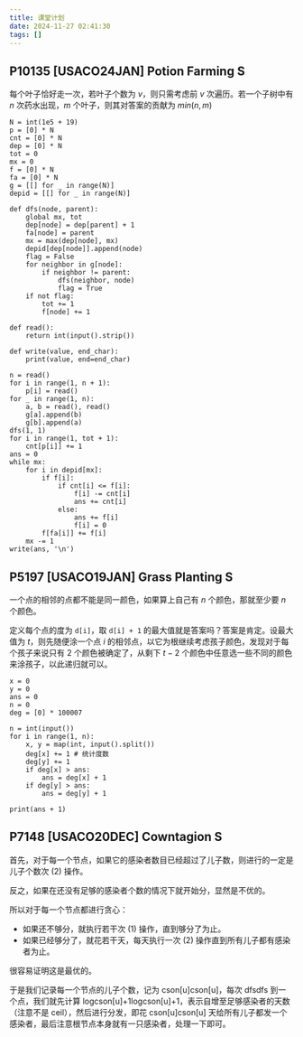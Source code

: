 ```yaml
---
title: 课堂计划
date: 2024-11-27 02:41:30
tags: []
---
```

## P10135 [USACO24JAN] Potion Farming S

每个叶子恰好走一次，若叶子个数为 $v$，则只需考虑前 $v$ 次遍历。若一个子树中有 $n$ 次药水出现，$m$ 个叶子，则其对答案的贡献为 $min(n, m)$

```
N = int(1e5 + 19)
p = [0] * N
cnt = [0] * N
dep = [0] * N
tot = 0
mx = 0
f = [0] * N
fa = [0] * N
g = [[] for _ in range(N)]
depid = [[] for _ in range(N)]

def dfs(node, parent):
    global mx, tot
    dep[node] = dep[parent] + 1
    fa[node] = parent
    mx = max(dep[node], mx)
    depid[dep[node]].append(node)
    flag = False
    for neighbor in g[node]:
        if neighbor != parent:
            dfs(neighbor, node)
            flag = True
    if not flag:
        tot += 1
        f[node] += 1

def read():
    return int(input().strip())

def write(value, end_char):
    print(value, end=end_char)

n = read()
for i in range(1, n + 1):
    p[i] = read()
for _ in range(1, n):
    a, b = read(), read()
    g[a].append(b)
    g[b].append(a)
dfs(1, 1)
for i in range(1, tot + 1):
    cnt[p[i]] += 1
ans = 0
while mx:
    for i in depid[mx]:
        if f[i]:
            if cnt[i] <= f[i]:
                f[i] -= cnt[i]
                ans += cnt[i]
            else:
                ans += f[i]
                f[i] = 0
        f[fa[i]] += f[i]
    mx -= 1
write(ans, '\n')
```
## P5197 [USACO19JAN] Grass Planting S

一个点的相邻的点都不能是同一颜色，如果算上自己有 $n$ 个颜色，那就至少要 $n$ 个颜色。

定义每个点的度为 `d[i]`，取 `d[i] + 1` 的最大值就是答案吗？答案是肯定。设最大值为 $t$，则先随便涂一个点 $i$ 的相邻点，以它为根继续考虑孩子颜色，发现对于每个孩子来说只有 $2$ 个颜色被确定了，从剩下 $t - 2$ 个颜色中任意选一些不同的颜色来涂孩子，以此递归就可以。

```
x = 0
y = 0
ans = 0
n = 0
deg = [0] * 100007

n = int(input())
for i in range(1, n):
    x, y = map(int, input().split())
    deg[x] += 1 # 统计度数
    deg[y] += 1
    if deg[x] > ans:
        ans = deg[x] + 1
    if deg[y] > ans:
        ans = deg[y] + 1

print(ans + 1)
```

## P7148 [USACO20DEC] Cowntagion S

首先，对于每一个节点，如果它的感染者数目已经超过了儿子数，则进行的一定是儿子个数次 (2) 操作。

反之，如果在还没有足够的感染者个数的情况下就开始分，显然是不优的。

所以对于每一个节点都进行贪心：

- 如果还不够分，就执行若干次 (1) 操作，直到够分了为止。
- 如果已经够分了，就花若干天，每天执行一次 (2) 操作直到所有儿子都有感染者为止。

很容易证明这是最优的。

于是我们记录每一个节点的儿子个数，记为 cson[u]cson[u]，每次 dfsdfs 到一个点，我们就先计算 log⁡cson[u]+1logcson[u]+1，表示自增至足够感染者的天数（注意不是 ceil），然后进行分发，即花 cson[u]cson[u] 天给所有儿子都发一个感染者，最后注意根节点本身就有一只感染者，处理一下即可。
